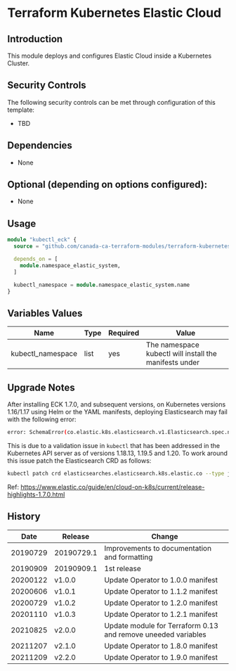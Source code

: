 # Terraform Kubernetes Elastic Cloud

## Introduction

This module deploys and configures Elastic Cloud inside a Kubernetes Cluster.

## Security Controls

The following security controls can be met through configuration of this template:

* TBD

## Dependencies

* None

## Optional (depending on options configured):

* None

## Usage

```terraform
module "kubectl_eck" {
  source = "github.com/canada-ca-terraform-modules/terraform-kubernetes-elastic-cloud?ref=v2.2.0"

  depends_on = [
    module.namespace_elastic_system,
  ]

  kubectl_namespace = module.namespace_elastic_system.name
}
```

## Variables Values

| Name              | Type | Required | Value                                                  |
| ----------------- | ---- | -------- | ------------------------------------------------------ |
| kubectl_namespace | list | yes      | The namespace kubectl will install the manifests under |


## Upgrade Notes

After installing ECK 1.7.0, and subsequent versions, on Kubernetes versions 1.16/1.17 using Helm or the YAML manifests, deploying Elasticsearch may fail with the following error:

```bash
error: SchemaError(co.elastic.k8s.elasticsearch.v1.Elasticsearch.spec.nodeSets.volumeClaimTemplates): array should have exactly one sub-item
```

This is due to a validation issue in `kubectl` that has been addressed in the Kubernetes API server as of versions 1.18.13, 1.19.5 and 1.20. To work around this issue patch the Elasticsearch CRD as follows:

```bash
kubectl patch crd elasticsearches.elasticsearch.k8s.elastic.co --type json -p='[{"op": "remove", "path": "/spec/versions/0/schema/openAPIV3Schema/properties/spec/properties/nodeSets/items/properties/volumeClaimTemplates/x-kubernetes-preserve-unknown-fields"}]'
```

Ref: https://www.elastic.co/guide/en/cloud-on-k8s/current/release-highlights-1.7.0.html

## History

| Date     | Release    | Change                                                        |
| -------- | ---------- | ------------------------------------------------------------- |
| 20190729 | 20190729.1 | Improvements to documentation and formatting                  |
| 20190909 | 20190909.1 | 1st release                                                   |
| 20200122 | v1.0.0     | Update Operator to 1.0.0 manifest                             |
| 20200606 | v1.0.1     | Update Operator to 1.1.2 manifest                             |
| 20200729 | v1.0.2     | Update Operator to 1.2.0 manifest                             |
| 20201110 | v1.0.3     | Update Operator to 1.2.1 manifest                             |
| 20210825 | v2.0.0     | Update module for Terraform 0.13 and remove uneeded variables |
| 20211207 | v2.1.0     | Update Operator to 1.8.0 manifest                             |
| 20211209 | v2.2.0     | Update Operator to 1.9.0 manifest                             |
